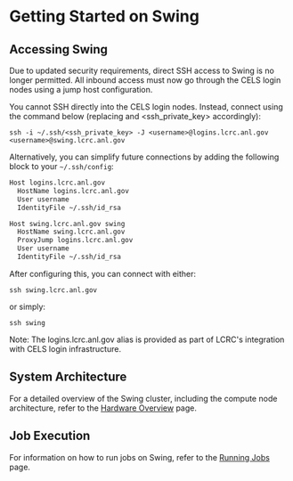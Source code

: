 # Getting Started on Swing

## Accessing Swing

Due to updated security requirements, direct SSH access to Swing is no longer permitted. All inbound access must now go through the CELS login nodes using a jump host configuration.

You cannot SSH directly into the CELS login nodes. Instead, connect using the command below (replacing <username> and <ssh_private_key> accordingly):

`ssh -i ~/.ssh/<ssh_private_key> -J <username>@logins.lcrc.anl.gov <username>@swing.lcrc.anl.gov`

Alternatively, you can simplify future connections by adding the following block to your `~/.ssh/config`:

```bash
Host logins.lcrc.anl.gov
  HostName logins.lcrc.anl.gov
  User username
  IdentityFile ~/.ssh/id_rsa

Host swing.lcrc.anl.gov swing
  HostName swing.lcrc.anl.gov
  ProxyJump logins.lcrc.anl.gov
  User username
  IdentityFile ~/.ssh/id_rsa
```

After configuring this, you can connect with either:

`ssh swing.lcrc.anl.gov`

or simply:

`ssh swing`

Note: The logins.lcrc.anl.gov alias is provided as part of LCRC's integration with CELS login infrastructure.

## System Architecture

For a detailed overview of the Swing cluster, including the compute node architecture, refer to the [Hardware Overview](../swing/hardware-overview-swing.md) page.

## Job Execution

For information on how to run jobs on Swing, refer to the [Running Jobs](../swing/running-jobs-swing.md) page.